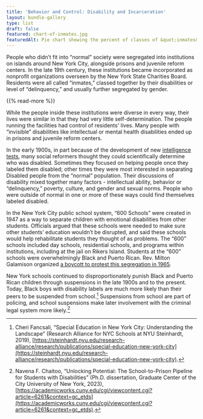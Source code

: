 ```yaml
---
title: 'Behavior and Control: Disability and Incarceration'
layout: bundle-gallery
type: list
draft: false
featured: chart-of-inmates.jpg
featuredAlt: Pie chart showing the percent of classes of &quot;inmates&quot; at state institutions 
---
```


People who didn’t fit into “normal” society were segregated into institutions on islands around New York City, alongside prisons and juvenile reform centers. In the late 19th century, these institutions became incorporated as nonprofit organizations overseen by the New York State Charities Board. Residents were all called “inmates,” classed together by their disabilities or level of “delinquency,” and usually further segregated by gender.

{{% read-more %}}

While the people inside these institutions were diverse in every way, their lives were similar in that they had very little self-determination. The people running the facilities had control of residents' lives. Many people with “invisible” disabilities like intellectual or mental health disabilities ended up in prisons and juvenile reform centers.

In the early 1900s, in part because of the development of new [intelligence tests](/topics/seeking-equity/tests-labels-and-segregation/), many social reformers thought they could scientifically determine who was disabled. Sometimes they focused on helping people once they labeled them disabled; other times they were most interested in separating Disabled people from the “normal” population. Their discussions of disability mixed together many factors - intellectual ability, behavior or “delinquency,” poverty, culture, and gender and sexual norms. People who were outside of normal in one or more of these ways could find themselves labeled disabled.  

In the New York City public school system, “600 Schools” were created in 1947 as a way to separate children with emotional disabilities from other students. Officials argued that these schools were needed to make sure other students’ education wouldn’t be disrupted, and said these schools would help rehabilitate students they thought of as problems. The “600” schools included day schools, residential schools, and programs within institutions, including at the jail on Rikers Island. Students at the “600” schools were overwhelmingly Black and Puerto Rican. Rev. Milton Galamison organized [a boycott to protest this segregation in 1965](/topics/boycotting-ny-schools/1965-boycott/). 

New York schools continued to disproportionately punish Black and Puerto Rican children through suspensions in the late 1900s and to the present. Today, Black boys with disability labels are much more likely than their peers to be suspended from school.[^1] Suspensions from school are part of policing, and school suspensions make later involvement with the criminal legal system more likely.[^2]  

[^1]: Cheri Fancsali, “Special Education in New York City: Understanding the Landscape” (Research Alliance for NYC Schools at NYU Steinhardt, 2019), [https://steinhardt.nyu.edu/research-alliance/research/publications/special-education-new-york-city](https://steinhardt.nyu.edu/research-alliance/research/publications/special-education-new-york-city).

[^2]: Navena F. Chaitoo, “Unlocking Potential: The School-to-Prison Pipeline for Students with Disabilities” (Ph.D. dissertation, Graduate Center of the City University of New York, 2023), [https://academicworks.cuny.edu/cgi/viewcontent.cgi?article=6261&context=gc_etds](https://academicworks.cuny.edu/cgi/viewcontent.cgi?article=6261&context=gc_etds).
